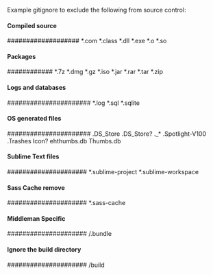 Example gitignore to exclude the following from source control:

#### Compiled source ####
###################
*.com
*.class
*.dll
*.exe
*.o
*.so

#### Packages ####
############
*.7z
*.dmg
*.gz
*.iso
*.jar
*.rar
*.tar
*.zip

#### Logs and databases ####
######################
*.log
*.sql
*.sqlite

#### OS generated files ####
######################
.DS_Store
.DS_Store?
._*
.Spotlight-V100
.Trashes
Icon?
ehthumbs.db
Thumbs.db

#### Sublime Text files ####
#####################
*.sublime-project
*.sublime-workspace

#### Sass Cache remove ####
#####################
*.sass-cache

#### Middleman Specific ####
#####################
/.bundle

#### Ignore the build directory ####
#####################
/build
